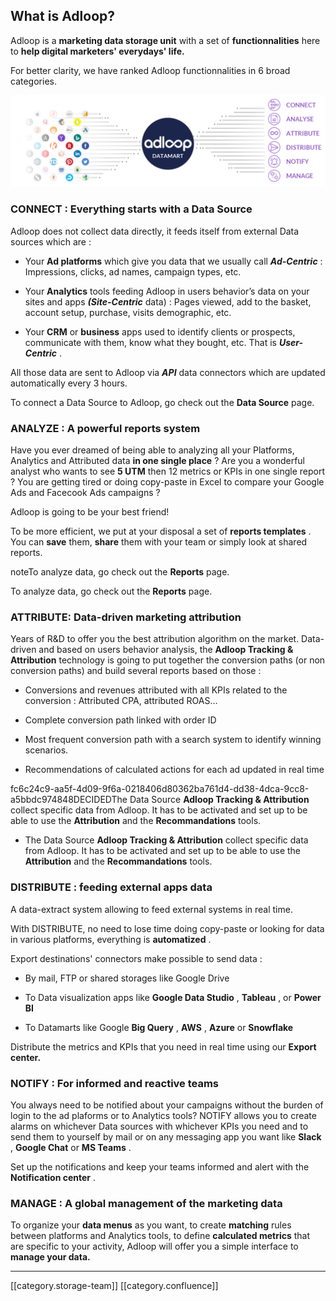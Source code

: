 
## What is Adloop?
Adloop is a  **marketing data storage unit**  with a set of  **functionnalities**  here to  **help digital marketers' everydays' life.** 

For better clarity, we have ranked Adloop functionnalities in 6 broad categories.

![](.gitbook/image-20210607-164406.png)


### CONNECT : Everything starts with a Data Source
Adloop does not collect data directly, it feeds itself from external Data sources which are : 


* Your  **Ad platforms**  which give you data that we usually call  **_Ad-Centric_**  : Impressions, clicks, ad names, campaign types, etc.


* Your  **Analytics**  tools feeding Adloop in users behavior’s data on your sites and apps  **_(Site-Centric_**  data) : Pages viewed, add to the basket, account setup, purchase, visits demographic, etc.


* Your  **CRM**  or **business**  apps used to identify clients or prospects, communicate with them, know what they bought, etc. That is  **_User-Centric_** .





All those data are sent to Adloop via  **_API_**  data connectors which are updated automatically every 3 hours.

To connect a Data Source to Adloop, go check out the  **Data Source**  page. 




### ANALYZE : A powerful reports system
Have you ever dreamed of being able to analyzing all your Platforms, Analytics and Attributed data  **in one single place** ? Are you a wonderful analyst who wants to see  **5 UTM**  then 12 metrics or KPIs in one single report ? You are getting tired or doing copy-paste in Excel to compare your  Google Ads and  Facecook Ads campaigns ?

Adloop is going to be your best friend!

To be more efficient, we put at your disposal a set of  **reports templates** . You can  **save**  them,  **share**  them with your team or simply look at shared reports.

noteTo analyze data, go check out the  **Reports**  page.

To analyze data, go check out the  **Reports**  page.




### ATTRIBUTE: Data-driven marketing attribution
Years of R&D to offer you the best attribution algorithm on the market. Data-driven and based on users behavior analysis, the  **Adloop Tracking & Attribution**  technology is going to put together the conversion paths (or non conversion paths)  and build several reports based on those :


* Conversions and revenues attributed with all KPIs related to the conversion : Attributed CPA, attributed ROAS…


* Complete conversion path linked with order ID


* Most frequent conversion path with a search system to identify winning scenarios.


* Recommendations of calculated actions for each ad updated in real time



fc6c24c9-aa5f-4d09-9f6a-0218406d80362ba761d4-dd38-4dca-9cc8-a5bbdc974848DECIDEDThe Data Source  **Adloop Tracking & Attribution**  collect specific data from Adloop. It has to be activated and set up to be able to use the  **Attribution**  and the  **Recommandations**  tools.
* The Data Source  **Adloop Tracking & Attribution**  collect specific data from Adloop. It has to be activated and set up to be able to use the  **Attribution**  and the  **Recommandations**  tools.


### DISTRIBUTE : feeding external apps data
A data-extract system allowing to feed external systems in real time.

With DISTRIBUTE, no need to lose time doing copy-paste or looking for data in various platforms, everything is  **automatized** .

Export destinations' connectors make possible to send data : 


* By mail, FTP or shared storages like Google Drive


* To Data visualization apps like **Google Data Studio** ,  **Tableau** , or  **Power BI** 


* To Datamarts like Google  **Big Query** ,  **AWS** ,  **Azure**  or  **Snowflake** 



Distribute the metrics and KPIs that you need in real time using our  **Export center.** 


### NOTIFY : For informed and reactive teams
You always need to be notified about your campaigns without the burden of login to the ad plaforms or to Analytics tools? NOTIFY allows you to create alarms on whichever Data sources with whichever KPIs you need and to send them to yourself by mail or on any messaging app you want like  **Slack** ,  **Google Chat**  or  **MS Teams** .

Set up the notifications and keep your teams informed and alert with the  **Notification center** .


### MANAGE : A global management of the marketing data
To organize your  **data menus**  as you want, to create  **matching**  rules between platforms and Analytics tools, to define  **calculated metrics**  that are specific to your activity, Adloop will offer you a simple interface to  **manage your data.** 



*****

[[category.storage-team]] 
[[category.confluence]] 
